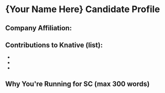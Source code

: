 # {Your Name Here} Candidate Profile

## Company Affiliation:

## Contributions to Knative (list):

*
*
* 

## Why You're Running for SC (max 300 words)

